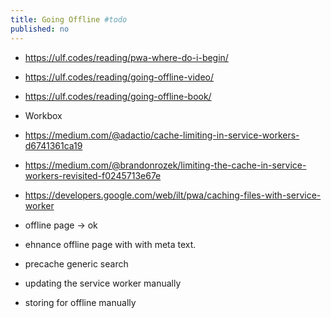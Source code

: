 ```yaml
---
title: Going Offline #todo
published: no
---
```

- https://ulf.codes/reading/pwa-where-do-i-begin/
- https://ulf.codes/reading/going-offline-video/
- https://ulf.codes/reading/going-offline-book/
- Workbox
- https://medium.com/@adactio/cache-limiting-in-service-workers-d6741361ca19
- https://medium.com/@brandonrozek/limiting-the-cache-in-service-workers-revisited-f0245713e67e
- https://developers.google.com/web/ilt/pwa/caching-files-with-service-worker

- offline page -> ok
- ehnance offline page with with meta text.
- precache generic search

- updating the service worker manually
- storing for offline manually

